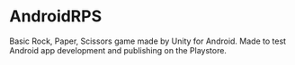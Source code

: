# AndroidRPS
Basic Rock, Paper, Scissors game made by Unity for Android.
Made to test Android app development and publishing on the Playstore.
